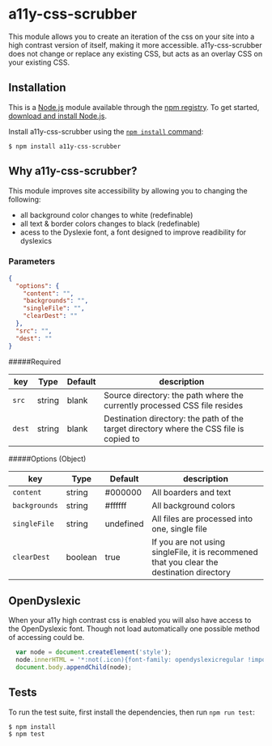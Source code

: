 a11y-css-scrubber
=========
This module allows you to create an iteration of the css on your site into a high contrast version of itself, making it more accessible. a11y-css-scrubber does not change or replace any existing CSS, but acts as an overlay CSS on your existing CSS.


## Installation

This is a [Node.js](https://nodejs.org/en/) module available through the
[npm registry](https://www.npmjs.com/). To get started, [download and install Node.js](https://nodejs.org/en/download/).

Install a11y-css-scrubber using the
[`npm install` command](https://docs.npmjs.com/getting-started/installing-npm-packages-locally):

```
$ npm install a11y-css-scrubber
```

## Why a11y-css-scrubber?

This module improves site accessibility by allowing you to changing the following:

 * all background color changes to white (redefinable)
 * all text & border colors changes to black (redefinable)
 * acess to the Dyslexie font, a font designed to improve readibility for dyslexics


### Parameters

```json
{
  "options": {
    "content": "",
    "backgrounds": "",
    "singleFile": "",
    "clearDest": ""
  },
  "src": "",
  "dest": ""
}

```

#####Required

key              | Type   | Default | description                                                              |
------------------|--------|---------|--------------------------------------------------------------------------|
 `src`            | string | blank    | Source directory: the path where the currently processed CSS file resides            |
 `dest`           | string | blank    | Destination directory: the path of the target directory where the CSS file is copied to              |

#####Options (Object)

 key              | Type    | Default | description                                                              |
------------------|---------|---------|--------------------------------------------------------------------------|
 `content`        | string  | #000000 | All boarders and text               |
 `backgrounds`    | string  | #ffffff | All background colors                            |
 `singleFile`     | string  | undefined     | All files are processed into one, single file             |
 `clearDest`      | boolean | true   | If you are not using singleFile, it is recommened that you clear the destination directory            |

## OpenDyslexic
When your a11y high contrast css is enabled you will also have access to the OpenDyslexic font. Though not load automatically one possible method of accessing could be.

```javascript
  var node = document.createElement('style');
  node.innerHTML = '*:not(.icon){font-family: opendyslexicregular !important;}';
  document.body.appendChild(node);

```

## Tests

  To run the test suite, first install the dependencies, then run `npm run test`:

```
$ npm install
$ npm test
```
